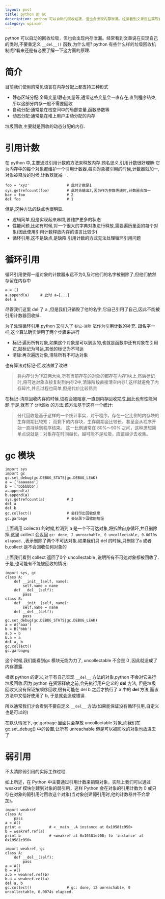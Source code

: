 ```yaml
---
layout: post
title: python 的 GC
description: python 可以自动的回收垃圾，但也会出现内存泄漏。经常看到文章说在实现自己的类时,不要重定义 `__del__()` 函数,为什么呢? python 有些什么样的垃圾回收机制呢?看来还是有必要了解一下这方面的原理.
category: opinion
---
```

 python 可以自动的回收垃圾，但也会出现内存泄漏。经常看到文章说在实现自己的类时,不要重定义 `__del__()` 函数,为什么呢? python 有些什么样的垃圾回收机制呢?看来还是有必要了解一下这方面的原理.

<!-- more -->

# 简介

目前我们使用的常见语言在内存分配上都支持三种形式

- 静态区域分配:全局变量/静态变量等,通常这些变量会一直存在,直到程序结束,所以这部分内存一般不需要回收
- 自动分配:通常是在栈空间中的局部变量,函数参数等
- 动态分配:通常是在堆上用户主动分配的内存

垃圾回收,主要就是回收的动态分配的内存.

# 引用计数

在 python 中,主要通过引用计数的方法来释放内存.顾名思义,引用计数很好理解:它为内存中的每个对象都维护一个引用计数器,每次对象被引用的时候,计数器就加一,对象被释放的时候,计数器就减一.

```
foo = 'xyz'                 # 此时计数是1
sys.getrefcount(foo)        # 此时会输出2,因为作为参数传递时,计数器会加一
bar = foo                   # 2
del foo                     # 1
```

但是,这种方法的缺点也很明显.

- 逻辑简单,但是实现起来麻烦,要维护更多的状态
- 性能问题,比如有时候,对一个很大的字典对象进行释放,需要遍历里面的每个对象(因此使用引用计数释放内存的语言比较少)
- 循环引用,这不是缺点,是缺陷.引用计数的方式无法处理循环引用问题

# 循环引用

循环引用使得一组对象的计数器永远不为0,及时他们的名字被删除了,但他们依然存留在内存中

```
a = []
a.append(a)     # 此时 a=[...]
del a
```

尽管我们这里 del 了 a ,但是我们只销毁了他的名字,它自己引用了自己,因此不能被引用计数器回收掉.

为了处理循环引用,python 又引入了 `标记-清除` 法作为引用计数的补充.
跟名字一样,这个算法确实使用了两个步骤来进行

- 标记:遍历所有对象,如果这个对象是可以到达的,也就是函数中还有对象在引用它,就标记为可达,其他的标记为不可达
- 清除:再次遍历对象,清除所有不可达对象

也有算法对标记-回收法做了改进:
> 将内存分为1和2两大块,所有当前存在的对象的都存在内存1块上,然后标记时,将可达对象直接复制到内存2中,清除阶段直接清空内存1,这样就避免了内存碎片,并且过程也简单,但是代价比较昂贵

在标记-清除回收内存的时候,进程会被阻塞,一直到内存回收完成,因此也有性能问题.于是,就有了 `分代回收` 的方法,该方法基于这样一个统计:
> 分代回收是基于这样的一个统计事实，对于程序，存在一定比例的内存块的生存周期比较短；
而剩下的内存块，生存周期会比较长，甚至会从程序开始一直持续到程序结束。
这一比例通常在 80%～90% 之间，这种思想简单点说就是：对象存在时间越长，越可能不是垃圾，应该越少去收集。


# gc 模块

```
import sys
import gc
gc.set_debug(gc.DEBUG_STATS|gc.DEBUG_LEAK)
a = ['aaaaaaa']
b = ['bbbbbbb']
a.append(a)
b.append(a)
sys.getrefcount(a)          # 3
del a
del b
gc.collect()                # 会打印出回收信息
gc.garbage                  # 会记录下回收的垃圾
```

上面调用 collect() 的时候,检测到 a 是一个不可达对象,将拆除自身循环,并且删除掉,这里 collect 会返回 `gc: done, 2 unreachable, 0 uncollectable, 0.0070s elapsed.` ,表示删除了两个不可达对象.如果我们只 del 的时候,只删除了a 或者 b,collect 是不会回收任何对象的

上面我们看到 collect 返回了0个 uncollectable ,说明所有不可达对象都被回收了.于是,也可能有不能被回收的情况:

```
import sys, gc
class A:
    def __init__(self, name):
        self.name = name
    def __del__(self):
        pass
class B:
    def __init__(self, name):
        self.name = name
    def __del__(self):
        pass
gc.set_debug(gc.DEBUG_STATS|gc.DEBUG_LEAK)
a = A('aaa')
b = B('bbb')
a.b = b
b.a = a
del a, b
gc.collect()
gc.garbageg
```

这个时候,我们能看到gc 模块无能为力了, uncollectable 不会是 0 ,因此就造成了内存泄露.

根据 python 的定义,对于有自己实现 `__del__` 方法的对象,python 不会对它进行垃圾回收.因为 python 在资源释放之前,会先执行用户定义的 __del__ 方法, 但是垃圾回收又没有保证按顺序回收,很有可能在 del b 之后才执行了 a 中的 __del__ 方法,而该方法中又恰好使用了 b, 于是就会造成错误.

所以通常我们才会看到不要自定义 `__del__` 方法(如果能保证没有循环引用,自定义也是可以的)

在默认情况下, gc.garbage 里面只会存放 uncolloctable 对象,而我们在 gc.set_debug() 中的设置,让所有 unreachable 但是可以被回收的对象也放进去了

# 弱引用

不太清除弱引用的实际工作过程

如上所述，在 Python 中主要通过引用计数来销毁对象，实际上我们可以通过 weakref 模块创建到对象的弱引用，这样 Python 会在对象的引用计数为 0 或只存在对象的弱引用时回收这个对象(当对象创建弱引用时,他的计数器并不会增加)。

```
import weakref
class A:
    pass
a = A()
print a             # <__main__.A instance at 0x10581c950>
b = weakref.ref(a)
print b             # <weakref at 0x10581e208; to 'instance' at 0x10581c950>
```

```
import weakref, gc
class A:
    def __del__(self):
        pass
a = A()
b = A()
a.b = weakref.ref(b)
b.a = weakref.ref(a)
del a, b
gc.collect()                # gc: done, 12 unreachable, 0 uncollectable, 0.0074s elapsed.
```
